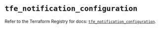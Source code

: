 # `tfe_notification_configuration`

Refer to the Terraform Registry for docs: [`tfe_notification_configuration`](https://registry.terraform.io/providers/hashicorp/tfe/0.68.1/docs/resources/notification_configuration).
